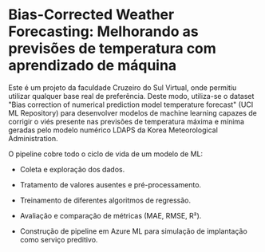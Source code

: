 # Bias-Corrected Weather Forecasting: Melhorando as previsões de temperatura com aprendizado de máquina

Este é um projeto da faculdade Cruzeiro do Sul Virtual, onde permitiu utilizar qualquer base real de preferência. Deste modo, utiliza-se o dataset "Bias correction of numerical prediction model temperature forecast" (UCI ML Repository) para desenvolver modelos de machine learning capazes de corrigir o viés presente nas previsões de temperatura máxima e mínima geradas pelo modelo numérico LDAPS da Korea Meteorological Administration.

O pipeline cobre todo o ciclo de vida de um modelo de ML:

- Coleta e exploração dos dados.

- Tratamento de valores ausentes e pré-processamento.

- Treinamento de diferentes algoritmos de regressão.

- Avaliação e comparação de métricas (MAE, RMSE, R²).

- Construção de pipeline em Azure ML para simulação de implantação como serviço preditivo.
